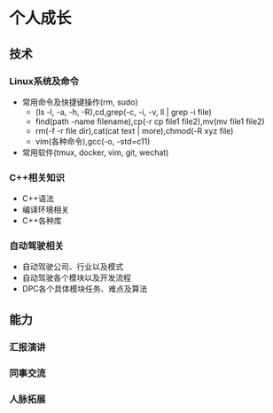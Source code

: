 # 个人成长
## 技术
### Linux系统及命令
* 常用命令及快捷键操作(rm, sudo)
    * (ls -l, -a, -h, -R),cd,grep(-c, -i, -v, ll | grep -i file)
    * find(path -name filename),cp(-r cp file1 file2),mv(mv file1 file2)
    * rm(-f -r file dir),cat(cat text | more),chmod(-R xyz file)
    * vim(各种命令),gcc(-o, -std=c11)
* 常用软件(tmux, docker, vim, git, wechat)
### C++相关知识
* C++语法
* 编译环境相关
* C++各种库
### 自动驾驶相关
* 自动驾驶公司、行业以及模式
* 自动驾驶各个模块以及开发流程
* DPC各个具体模块任务、难点及算法
## 能力
### 汇报演讲
### 同事交流
### 人脉拓展